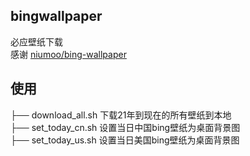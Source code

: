 ## bingwallpaper
必应壁纸下载  
感谢 [niumoo/bing-wallpaper](https://github.com/niumoo/bing-wallpaper)

## 使用
├── download_all.sh 下载21年到现在的所有壁纸到本地  
├── set_today_cn.sh 设置当日中国bing壁纸为桌面背景图  
├── set_today_us.sh 设置当日美国bing壁纸为桌面背景图  
